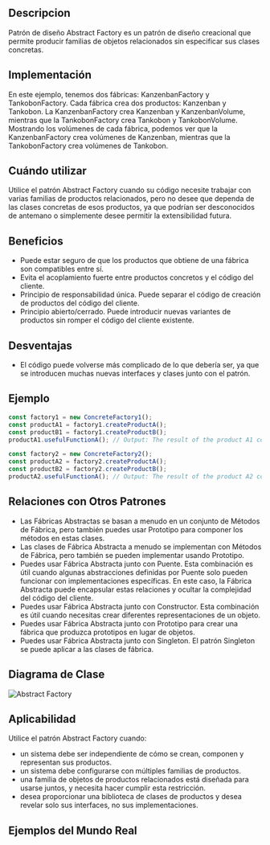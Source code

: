 ## Descripcion
Patrón de diseño Abstract Factory es un patrón de diseño creacional que permite producir familias de objetos relacionados sin especificar sus clases concretas.

## Implementación
En este ejemplo, tenemos dos fábricas: KanzenbanFactory y TankobonFactory. Cada fábrica crea dos productos: Kanzenban y Tankobon. La KanzenbanFactory crea Kanzenban y KanzenbanVolume, mientras que la TankobonFactory crea Tankobon y TankobonVolume. Mostrando los volúmenes de cada fábrica, podemos ver que la KanzenbanFactory crea volúmenes de Kanzenban, mientras que la TankobonFactory crea volúmenes de Tankobon.

## Cuándo utilizar
Utilice el patrón Abstract Factory cuando su código necesite trabajar con varias familias de productos relacionados, pero no desee que dependa de las clases concretas de esos productos, ya que podrían ser desconocidos de antemano o simplemente desee permitir la extensibilidad futura.

## Beneficios

- Puede estar seguro de que los productos que obtiene de una fábrica son compatibles entre sí.
- Evita el acoplamiento fuerte entre productos concretos y el código del cliente.
- Principio de responsabilidad única. Puede separar el código de creación de productos del código del cliente.
- Principio abierto/cerrado. Puede introducir nuevas variantes de productos sin romper el código del cliente existente.

## Desventajas

- El código puede volverse más complicado de lo que debería ser, ya que se introducen muchas nuevas interfaces y clases junto con el patrón.

## Ejemplo
```typescript
const factory1 = new ConcreteFactory1();
const productA1 = factory1.createProductA();
const productB1 = factory1.createProductB();
productA1.usefulFunctionA(); // Output: The result of the product A1 collaborating with the product B1

const factory2 = new ConcreteFactory2();
const productA2 = factory2.createProductA();
const productB2 = factory2.createProductB();
productA2.usefulFunctionA(); // Output: The result of the product A2 collaborating with the product B2
```

## Relaciones con Otros Patrones

- Las Fábricas Abstractas se basan a menudo en un conjunto de Métodos de Fábrica, pero también puedes usar Prototipo para componer los métodos en estas clases.
- Las clases de Fábrica Abstracta a menudo se implementan con Métodos de Fábrica, pero también se pueden implementar usando Prototipo.
- Puedes usar Fábrica Abstracta junto con Puente. Esta combinación es útil cuando algunas abstracciones definidas por Puente solo pueden funcionar con implementaciones específicas. En este caso, la Fábrica Abstracta puede encapsular estas relaciones y ocultar la complejidad del código del cliente.
- Puedes usar Fábrica Abstracta junto con Constructor. Esta combinación es útil cuando necesitas crear diferentes representaciones de un objeto.
- Puedes usar Fábrica Abstracta junto con Prototipo para crear una fábrica que produzca prototipos en lugar de objetos.
- Puedes usar Fábrica Abstracta junto con Singleton. El patrón Singleton se puede aplicar a las clases de fábrica.

## Diagrama de Clase
![Abstract Factory](https://reactiveprogramming.io/books/patterns/img/patterns-articles/abstract-factory-diagram.png)

## Aplicabilidad
Utilice el patrón Abstract Factory cuando:
- un sistema debe ser independiente de cómo se crean, componen y representan sus productos.
- un sistema debe configurarse con múltiples familias de productos.
- una familia de objetos de productos relacionados está diseñada para usarse juntos, y necesita hacer cumplir esta restricción.
- desea proporcionar una biblioteca de clases de productos y desea revelar solo sus interfaces, no sus implementaciones.

## Ejemplos del Mundo Real